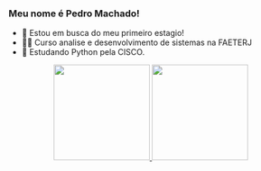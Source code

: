 ### Meu nome é Pedro Machado!


- 🔭 Estou em busca do meu primeiro estagio!
- 👨‍🎓 Curso analise e desenvolvimento de sistemas na FAETERJ
- 🌱 Estudando Python pela CISCO.

<div align="center">
  <a href="https://github.com/Pedro-xexa">
  <img height=170em" src="https://github-readme-stats.vercel.app/api?username=Pedro-xexa&show_icons=true&theme=dark&include_all_commits=true&count_private=false"/>
  <img height="170em" src="https://github-readme-stats.vercel.app/api/top-langs/?username=Pedro-xexa&layout=compact&langs_count=2&theme=dark"/>
</div>
